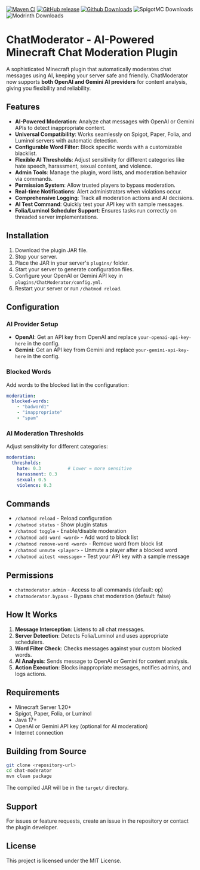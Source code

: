 [![Maven CI](https://img.shields.io/github/actions/workflow/status/Hihelloy-main/ChatModeration/maven.yml?branch=master&style=flat-square)](https://github.com/Hihelloy-main/ChatModeration/actions)
[![GitHub release](https://img.shields.io/github/v/release/Hihelloy-main/ChatModeration?style=flat-square)](https://github.com/Hihelloy-main/ChatModeration/releases)
[![Github Downloads](https://img.shields.io/github/downloads/Hihelloy-main/ChatModeration/total.svg)](https://github.com/Hihelloy-main/ChatModeration/releases)
![SpigotMC Downloads](https://img.shields.io/spiget/downloads/128458?label=Spigot%20Downloads)
![Modrinth Downloads](https://img.shields.io/modrinth/dt/chatmoderator?label=Modrinth%20Downloads)

# ChatModerator - AI-Powered Minecraft Chat Moderation Plugin

A sophisticated Minecraft plugin that automatically moderates chat messages using AI, keeping your server safe and friendly. ChatModerator now supports **both OpenAI and Gemini AI providers** for content analysis, giving you flexibility and reliability.

## Features

* **AI-Powered Moderation**: Analyze chat messages with OpenAI or Gemini APIs to detect inappropriate content.
* **Universal Compatibility**: Works seamlessly on Spigot, Paper, Folia, and Luminol servers with automatic detection.
* **Configurable Word Filter**: Block specific words with a customizable blacklist.
* **Flexible AI Thresholds**: Adjust sensitivity for different categories like hate speech, harassment, sexual content, and violence.
* **Admin Tools**: Manage the plugin, word lists, and moderation behavior via commands.
* **Permission System**: Allow trusted players to bypass moderation.
* **Real-time Notifications**: Alert administrators when violations occur.
* **Comprehensive Logging**: Track all moderation actions and AI decisions.
* **AI Test Command**: Quickly test your API key with sample messages.
* **Folia/Luminol Scheduler Support**: Ensures tasks run correctly on threaded server implementations.

## Installation

1. Download the plugin JAR file.
2. Stop your server.
3. Place the JAR in your server's `plugins/` folder.
4. Start your server to generate configuration files.
5. Configure your OpenAI or Gemini API key in `plugins/ChatModerator/config.yml`.
6. Restart your server or run `/chatmod reload`.

## Configuration

### AI Provider Setup

* **OpenAI**: Get an API key from OpenAI and replace `your-openai-api-key-here` in the config.
* **Gemini**: Get an API key from Gemini and replace `your-gemini-api-key-here` in the config.

### Blocked Words

Add words to the blocked list in the configuration:

```yaml
moderation:
  blocked-words:
    - "badword1"
    - "inappropriate"
    - "spam"
```

### AI Moderation Thresholds

Adjust sensitivity for different categories:

```yaml
moderation:
  thresholds:
    hate: 0.3          # Lower = more sensitive
    harassment: 0.3
    sexual: 0.5
    violence: 0.3
```

## Commands

* `/chatmod reload` - Reload configuration
* `/chatmod status` - Show plugin status
* `/chatmod toggle` - Enable/disable moderation
* `/chatmod add-word <word>` - Add word to block list
* `/chatmod remove-word <word>` - Remove word from block list
* `/chatmod unmute <player>` - Unmute a player after a blocked word
* `/chatmod aitest <message>` - Test your API key with a sample message

## Permissions

* `chatmoderator.admin` - Access to all commands (default: op)
* `chatmoderator.bypass` - Bypass chat moderation (default: false)

## How It Works

1. **Message Interception**: Listens to all chat messages.
2. **Server Detection**: Detects Folia/Luminol and uses appropriate schedulers.
3. **Word Filter Check**: Checks messages against your custom blocked words.
4. **AI Analysis**: Sends message to OpenAI or Gemini for content analysis.
5. **Action Execution**: Blocks inappropriate messages, notifies admins, and logs actions.

## Requirements

* Minecraft Server 1.20+
* Spigot, Paper, Folia, or Luminol
* Java 17+
* OpenAI or Gemini API key (optional for AI moderation)
* Internet connection

## Building from Source

```bash
git clone <repository-url>
cd chat-moderator
mvn clean package
```

The compiled JAR will be in the `target/` directory.

## Support

For issues or feature requests, create an issue in the repository or contact the plugin developer.

## License

This project is licensed under the MIT License.

